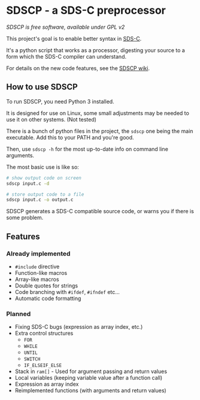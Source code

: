 # SDSCP - a SDS-C preprocessor

*SDSCP is free software, available under GPL v2*

This project's goal is to enable better syntax in [SDS-C](http://wiki.merenienergie.cz/index.php/Sdsc_sysf).

It's a python script that works as a processor, digesting your source to a form which the SDS-C compiler can understand.

For details on the new code features, see the [SDSCP wiki](https://github.com/MightyPork/sdscp/wiki).

## How to use SDSCP

To run SDSCP, you need Python 3 installed.

It is designed for use on Linux, some small adjustments may be needed to use it on other systems. (Not tested)

There is a bunch of python files in the project, the `sdscp` one being the main executable. Add this to your PATH and you're good.

Then, use `sdscp -h` for the most up-to-date info on command line arguments.

The most basic use is like so:

```bash
# show output code on screen
sdscp input.c -d

# store output code to a file
sdscp input.c -o output.c
```

SDSCP generates a SDS-C compatible source code, or warns you if there is some problem.

## Features

### Already implemented

- `#include` directive
- Function-like macros
- Array-like macros
- Double quotes for strings
- Code branching with `#ifdef`, `#ifndef` etc...
- Automatic code formatting


### Planned

- Fixing SDS-C bugs (expression as array index, etc.)
- Extra control structures
  - `FOR`
  - `WHILE`
  - `UNTIL`
  - `SWITCH`
  - `IF_ELSEIF_ELSE`
- Stack in `ram[]` - Used for argument passing and return values
- Local variables (keeping variable value after a function call)
- Expression as array index
- Reimplemented functions (with arguments and return values)

